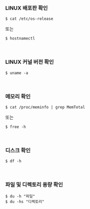 ### LINUX 배포판 확인
```shell
$ cat /etc/os-release
```
또는
```shell
$ hostnamectl 
```
<br>

### LINUX 커널 버전 확인
```shell
$ uname -a
```
<br>

### 메모리 확인
```shell
$ cat /proc/meminfo | grep MemTotal
```
또는
```shell
$ free -h
```
<br>

### 디스크 확인 
```shell
$ df -h
```
<br>

### 파일 및 디렉토리 용량 확인
```shell
$ du -h "파일"
$ du -hs "디렉토리" 
```
<br><br>
